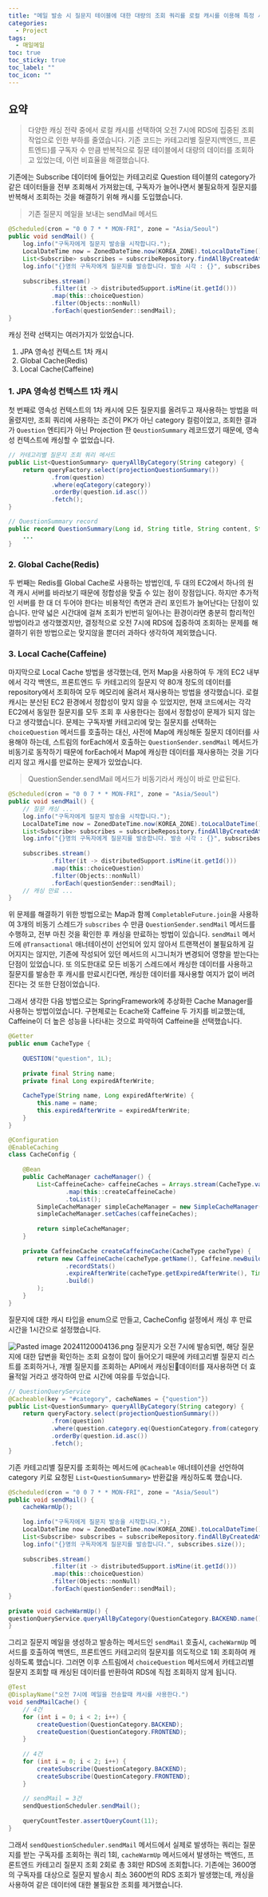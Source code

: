 ```yaml
---
title: "메일 발송 시 질문지 테이블에 대한 대량의 조회 쿼리를 로컬 캐시를 이용해 특정 시간에 집중된 RDS 부하 감소"
categories:
  - Project
tags:
  - 매일메일
toc: true
toc_sticky: true
toc_label: ""
toc_icon: ""
---
```


## 요약
> 다양한 캐싱 전략 중에서 로컬 캐시를 선택하여 오전 7시에 RDS에 집중된 조회 작업으로 인한 부하를 줄였습니다. 기존 코드는 카테고리별 질문지(백엔드, 프론트엔드)를 구독자 수 만큼 반복적으로 질문 테이블에서 대량의 데이터를 조회하고 있었는데, 이런 비효율을 해결했습니다.

기존에는 Subscribe 데이터에 들어있는 카테고리로 Question 테이블의 category가 같은 데이터들을 전부 조회해서 가져왔는데, 구독자가 늘어나면서 불필요하게 질문지를 반복해서 조회하는 것을 해결하기 위해 캐시를 도입했습니다.

>기존 질문지 메일을 보내는 sendMail 메서드
```java
@Scheduled(cron = "0 0 7 * * MON-FRI", zone = "Asia/Seoul")  
public void sendMail() {  
    log.info("구독자에게 질문지 발송을 시작합니다.");  
    LocalDateTime now = ZonedDateTime.now(KOREA_ZONE).toLocalDateTime();  
    List<Subscribe> subscribes = subscribeRepository.findAllByCreatedAtBeforeAndDeletedAtIsNull(now);  
    log.info("{}명의 구독자에게 질문지를 발송합니다. 발송 시각 : {}", subscribes.size(), now);  
  
    subscribes.stream()  
            .filter(it -> distributedSupport.isMine(it.getId()))  
            .map(this::choiceQuestion)  
            .filter(Objects::nonNull)  
            .forEach(questionSender::sendMail);  
}
```

캐싱 전략 선택지는 여러가지가 있었습니다.
1. JPA 영속성 컨텍스트 1차 캐시
2. Global Cache(Redis)
3. Local Cache(Caffeine)

### 1. JPA 영속성 컨텍스트 1차 캐시
첫 번째로 영속성 컨텍스트의 1차 캐시에 모든 질문지를 올려두고 재사용하는 방법을 떠올렸지만, 조회 쿼리에 사용하는 조건이 PK가 아닌 category 컬럼이었고, 조회한 결과가 `Question` 엔티티가 아닌 Projection 한 `QeustionSummary` 레코드였기 때문에, 영속성 컨텍스트에 캐싱할 수 없었습니다.
```java
// 카테고리별 질문지 조회 쿼리 메서드
public List<QuestionSummary> queryAllByCategory(String category) {  
    return queryFactory.select(projectionQuestionSummary())  
            .from(question)  
            .where(eqCategory(category))  
            .orderBy(question.id.asc())  
            .fetch();  
}

// QuestionSummary record
public record QuestionSummary(Long id, String title, String content, String customizedTitle, String category) {
	...
}
```

### 2. Global Cache(Redis)
두 번째는 Redis를 Global Cache로 사용하는 방법인데, 두 대의 EC2에서 하나의 원격 캐시 서버를 바라보기 때문에 정합성을 맞출 수 있는 점이 장점입니다. 하지만 추가적인 서버를 한 대 더 두어야 한다는 비용적인 측면과 관리 포인트가 늘어난다는 단점이 있습니다. 만약 넓은 시간대에 걸쳐 조회가 빈번히 일어나는 환경이라면 충분히 합리적인 방법이라고 생각했겠지만, 결정적으로 오전 7시에 RDS에 집중하여 조회하는 문제를 해결하기 위한 방법으로는 맞지않을 뿐더러 과하다 생각하여 제외했습니다.

### 3. Local Cache(Caffeine)
마지막으로 Local Cache 방법을 생각했는데, 먼저 Map을 사용하여 두 개의 EC2 내부에서 각각 백엔드, 프론트엔드 두 카테고리의 질문지 약 80개 정도의 데이터를 repository에서 조회하여 모두 메모리에 올려서 재사용하는 방법을 생각했습니다. 로컬 캐시는 분산된 EC2 환경에서 정합성이 맞지 않을 수 있었지만, 현재 코드에서는 각각 EC2에서 동일한 질문지를 모두 조회 후 사용한다는 점에서 정합성이 문제가 되지 않는다고 생각했습니다. 문제는 구독자별 카테고리에 맞는 질문지를 선택하는 `choiceQuestion` 메서드를 호출하는 대신, 사전에 Map에 캐싱해둔 질문지 데이터를 사용해야 하는데, 스트림의 forEach에서 호출하는 `QuestionSender.sendMail` 메서드가 비동기로 동작하기 때문에 forEach에서 Map에 캐싱한 데이터를 재사용하는 것을 기다리지 않고 캐시를 만료하는 문제가 있었습니다.

> QuestionSender.sendMail 메서드가 비동기라서 캐싱이 바로 만료된다.
```java
@Scheduled(cron = "0 0 7 * * MON-FRI", zone = "Asia/Seoul")  
public void sendMail() {  
	// 질문 캐싱 ...
    log.info("구독자에게 질문지 발송을 시작합니다.");  
    LocalDateTime now = ZonedDateTime.now(KOREA_ZONE).toLocalDateTime();  
    List<Subscribe> subscribes = subscribeRepository.findAllByCreatedAtBeforeAndDeletedAtIsNull(now);  
    log.info("{}명의 구독자에게 질문지를 발송합니다. 발송 시각 : {}", subscribes.size(), now);  
  
    subscribes.stream()  
            .filter(it -> distributedSupport.isMine(it.getId()))  
            .map(this::choiceQuestion)  
            .filter(Objects::nonNull)  
            .forEach(questionSender::sendMail);  
	// 캐싱 만료 ...
}
```
위 문제를 해결하기 위한 방법으로는 Map과 함께 `CompletableFuture.join`을 사용하여 3개의 비동기 스레드가 `subscribes` 수 만큼 `QuestionSender.sendMail` 메서드를 수행하고, 전부 마친 것을 확인한 후 캐싱을 만료하는 방법이 있습니다. `sendMail` 메서드에 `@Transactional` 애너테이션이 선언되어 있지 않아서 트랜잭션이 불필요하게 길어지지는 않지만, 기존에 작성되어 있던 메서드의 시그니처가 변경되어 영향을 받는다는 단점이 있었습니다. 또 의도한대로 모든 비동기 스레드에서 캐싱한 데이터를 사용하고 질문지를 발송한 후 캐시를 만료시킨다면, 캐싱한 데이터를 재사용할 여지가 없이 버려진다는 것 또한 단점이었습니다.

그래서 생각한 다음 방법으로는 SpringFramework에 추상화한 Cache Manager를 사용하는 방법이었습니다. 구현체로는 Ecache와 Caffeine 두 가지를 비교했는데, Caffeine이 더 높은 성능을 나타내는 것으로 파악하여 Caffeine을 선택했습니다.

```java
@Getter  
public enum CacheType {  
  
    QUESTION("question", 1L);  
  
    private final String name;  
    private final Long expiredAfterWrite;  
  
    CacheType(String name, Long expiredAfterWrite) {  
        this.name = name;  
        this.expiredAfterWrite = expiredAfterWrite;  
    }  
}

@Configuration  
@EnableCaching  
class CacheConfig {  
  
    @Bean  
    public CacheManager cacheManager() {  
        List<CaffeineCache> caffeineCaches = Arrays.stream(CacheType.values())  
                .map(this::createCaffeineCache)  
                .toList();  
        SimpleCacheManager simpleCacheManager = new SimpleCacheManager();  
        simpleCacheManager.setCaches(caffeineCaches);  
  
        return simpleCacheManager;  
    }  
  
    private CaffeineCache createCaffeineCache(CacheType cacheType) {  
        return new CaffeineCache(cacheType.getName(), Caffeine.newBuilder()  
                .recordStats()  
                .expireAfterWrite(cacheType.getExpiredAfterWrite(), TimeUnit.HOURS)  
                .build()  
        );  
    }  
}
```
질문지에 대한 캐시 타입을 enum으로 만들고, CacheConfig 설정에서 캐싱 후 만료 시간을 1시간으로 설정했습니다.

![Pasted image 20241120004136.png](../../image/for-post/project/maeilmail/Pasted%20image%2020241120004136.png)
질문지가 오전 7시에 발송되면, 해당 질문지에 대한 답변을 확인하는 조회 요청이 많이 들어오기 때문에 카테고리별 질문지 리스트를 조회하거나, 개별 질문지를 조회하는 API에서 캐싱된데이터를 재사용하면 더 효율적일 거라고 생각하여 만료 시간에 여유를 두었습니다.

```java
// QuestionQueryService
@Cacheable(key = "#category", cacheNames = {"question"})  
public List<QuestionSummary> queryAllByCategory(String category) {  
    return queryFactory.select(projectionQuestionSummary())  
            .from(question)  
            .where(question.category.eq(QuestionCategory.from(category)))
            .orderBy(question.id.asc())  
            .fetch();  
}
```
기존 카테고리별 질문지를 조회하는 메서드에 `@Cacheable` 애너테이션을 선언하여 category 키로 요청된 `List<QuestionSummary>` 반환값을 캐싱하도록 했습니다.

```java
@Scheduled(cron = "0 0 7 * * MON-FRI", zone = "Asia/Seoul")  
public void sendMail() {  
    cacheWarmUp();  
  
    log.info("구독자에게 질문지 발송을 시작합니다.");  
    LocalDateTime now = ZonedDateTime.now(KOREA_ZONE).toLocalDateTime();  
    List<Subscribe> subscribes = subscribeRepository.findAllByCreatedAtBeforeAndDeletedAtIsNull(now);  
    log.info("{}명의 구독자에게 질문지를 발송합니다.", subscribes.size());  
  
    subscribes.stream()  
            .filter(it -> distributedSupport.isMine(it.getId()))  
            .map(this::choiceQuestion)  
            .filter(Objects::nonNull)  
            .forEach(questionSender::sendMail);  
}  
  
private void cacheWarmUp() {  
questionQueryService.queryAllByCategory(QuestionCategory.BACKEND.name()); questionQueryService.queryAllByCategory(QuestionCategory.FRONTEND.name()); 
}
```
그리고 질문지 메일을 생성하고 발송하는 메서드인 `sendMail` 호출시, `cacheWarmUp` 메서드를 호출하여 백엔드, 프론트엔드 카테고리의 질문지를 의도적으로 1회 조회하여 캐싱하도록 했습니다. 그러면 이후 스트림에서 `choiceQuestion` 메서드에서 카테고리별 질문지 조회할 때 캐싱된 데이터를 반환하여 RDS에 직접 조회하지 않게 됩니다.

```java
@Test  
@DisplayName("오전 7시에 메일을 전송할때 캐시를 사용한다.")  
void sendMailCache() {  
    // 4건  
    for (int i = 0; i < 2; i++) {  
        createQuestion(QuestionCategory.BACKEND);  
        createQuestion(QuestionCategory.FRONTEND);  
    }  
  
    // 4건  
    for (int i = 0; i < 2; i++) {  
        createSubscribe(QuestionCategory.BACKEND);  
        createSubscribe(QuestionCategory.FRONTEND);  
    }  
  
    // sendMail = 3건  
    sendQuestionScheduler.sendMail();  
  
    queryCountTester.assertQueryCount(11);  
}
```
그래서 `sendQuestionScheduler.sendMail` 메서드에서 실제로 발생하는 쿼리는 질문지를 받는 구독자를 조회하는 쿼리 1회, `cacheWarmUp` 메서드에서 발생하는 백엔드, 프론트엔드 카테고리 질문지 조회 2회로 총 3회만 RDS에 조회합니다. 기존에는 3600명의 구독자를 대상으로 질문지 발송시 최소 3600번의 RDS 조회가 발생했는데, 캐싱을 사용하여 같은 데이터에 대한 불필요한 조회를 제거했습니다.
